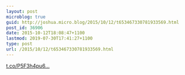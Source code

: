```yaml
---
layout: post
microblog: true
guid: http://joshua.micro.blog/2015/10/12/t653467330781933569.html
post_id: 36906
date: 2015-10-12T18:08:47+1100
lastmod: 2019-07-30T17:41:27+1100
type: post
url: /2015/10/12/t653467330781933569.html
---
```

[t.co/P5F3h4pu6...](http://t.co/P5F3h4pu6J)
